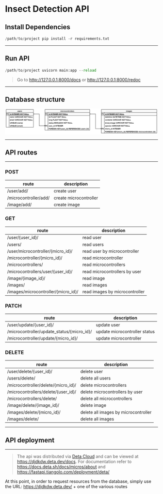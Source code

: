 # Insect Detection API

## Install Dependencies
```python
/path/to/project pip install -r requirements.txt
```
---
## Run API
```python
/path/to/project uvicorn main:app --reload
```
> Go to http://127.0.0.1:8000/docs or http://127.0.0.1:8000/redoc

---
## Database structure
![](./assets/database_structure_iot.png)

---
## API routes
---
### **POST**
|route|description|
|-------|------------|
|/user/add/|create user|
|/microcontroller/add/|create microcontroller|
|/image/add/|create image|

### **GET**
|route|description|
|----|----|
|/user/{user_id}/|read user|
|/users/|read users|
|/user/microcontroller/{micro_id}/|read user by microcontroller|
|/microcontroller/{micro_id}/|read microcontroller|
|/microcontrollers/|read microcontrollers|
|/microcontrollers/user/{user_id}/|read microcontrollers by user|
|/image/{image_id}/|read image|
|/images/|read images|
|/images/microcontroller/{micro_id}/|read images by microcontroller|

### **PATCH**
|route|description|
|-|-|
|/user/update/{user_id}/|update user|
|/microcontroller/update_status/{micro_id}/|update microcontroller status|
|/microcontroller/update/{micro_id}/|update microcontroller|

### **DELETE**
|route|description|
|-|-|
|/user/delete/{user_id}/|delete user|
|/users/delete/|delete all users|
|/microcontroller/delete/{micro_id}/|delete microcontrollers|
|/microcontrollers/delete/{user_id}/|delete microcontrollers by user|
|/microcontrollers/delete/|delete all microcontrollers|
|/image/delete/{image_id}/|delete image|
|/images/delete/{micro_id}/|delete all images by microcontroller|
|/images/delete/|delete all images|

---
## API deployment
---

> The api was distributed via [Deta Cloud](https://www.deta.sh/) and can be viewed at https://djdkdw.deta.dev/docs. For documentation refer to https://docs.deta.sh/docs/micros/about and https://fastapi.tiangolo.com/deployment/deta/

At this point, in order to request resources from the database, simply use the URL: https://djdkdw.deta.dev/ + one of the various routes

